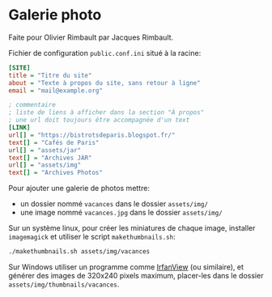 # Galerie photo

Faite pour Olivier Rimbault par Jacques Rimbault.

Fichier de configuration `public.conf.ini` situé à la racine:
```ini
[SITE]
title = "Titre du site"
about = "Texte à propos du site, sans retour à ligne"
email = "mail@example.org"

; commentaire
; liste de liens à afficher dans la section "À propos"
; une url doit toujours être accompagnée d'un text
[LINK]
url[] = "https://bistrotsdeparis.blogspot.fr/"
text[] = "Cafés de Paris"
url[] = "assets/jar"
text[] = "Archives JAR"
url[] = "assets/img"
text[] = "Archives Photos"
```

Pour ajouter une galerie de photos mettre:
- un dossier nommé `vacances` dans le dossier `assets/img/`
- une image nommé `vacances.jpg` dans le dossier `assets/img/`

Sur un système linux, pour créer les miniatures de chaque image,
installer `imagemagick` et
utiliser le script `makethumbnails.sh`:
```bash
./makethumbnails.sh assets/img/vacances
```

Sur Windows utiliser un programme comme [IrfanView][0] (ou similaire), et
générer des images de 320x240 pixels maximum, placer-les dans le dossier `assets/img/thumbnails/vacances`.



[0]: http://www.irfanview.com/
